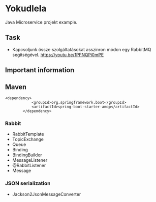 # Yokudlela
Java Microservice projekt example.

## Task
- Kapcsoljunk össze szolgáltatásokat asszinron módon egy RabbitMQ segítségével.
https://youtu.be/1PFNQPi0mPE

## Important information
 
 
 
## Maven
```
<dependency>
            <groupId>org.springframework.boot</groupId>
            <artifactId>spring-boot-starter-amqp</artifactId>
        </dependency>
```
### Rabbit
- RabbitTemplate
- TopicExchange
- Queue
- Binding
- BindingBuilder
- MessageListener
- @RabbitListener
- Message

### JSON serialization
- Jackson2JsonMessageConverter
